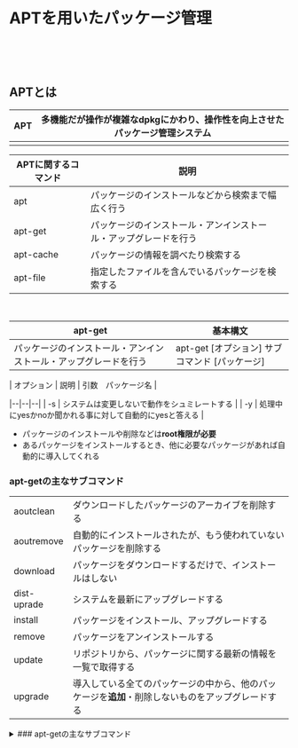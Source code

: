 # APTを用いたパッケージ管理
<br>
<br>
<br>

## APTとは
| APT | 多機能だが操作が複雑なdpkgにかわり、操作性を向上させたパッケージ管理システム |
|--|--|
|  |  |

| APTに関するコマンド | 説明 |
|--|--|
| apt | パッケージのインストールなどから検索まで幅広く行う |
| apt-get | パッケージのインストール・アンインストール・アップグレードを行う |
| apt-cache | パッケージの情報を調べたり検索する |
| apt-file | 指定したファイルを含んでいるパッケージを検索する |

<br>

| apt-get | 基本構文 |  
|--|--|
| パッケージのインストール・アンインストール・アップグレードを行う | apt-get [オプション] サブコマンド [パッケージ] |

| オプション | 説明 | 引数　パッケージ名 |

|--|--|--|
| -s | システムは変更しないで動作をシュミレートする |
| -y | 処理中にyesかnoか聞かれる事に対して自動的にyesと答える |
- パッケージのインストールや削除などは**root権限が必要**
 - あるパッケージをインストールするとき、他に必要なパッケージがあれば自動的に導入してくれる

### apt-getの主なサブコマンド

|  |  |
|--|--|
| aoutclean | ダウンロードしたパッケージのアーカイブを削除する |
| aoutremove | 自動的にインストールされたが、もう使われていないパッケージを削除する |
| download | パッケージをダウンロードするだけで、インストールはしない |
| dist-uprade | システムを最新にアップグレードする |
| install | パッケージをインストール、アップグレードする |
| remove | パッケージをアンインストールする |
| update | リポジトリから、パッケージに関する最新の情報を一覧で取得する |
| upgrade | 導入している全てのパッケージの中から、他のパッケージを**追加**・削除しないものをアップグレードする |


<details>
<summary>
### apt-getの主なサブコマンド
</summary>
 
|--|--|
| aoutclean | ダウンロードしたパッケージのアーカイブを削除する |
| aoutremove | 自動的にインストールされたが、もう使われていないパッケージを削除する |
| download | パッケージをダウンロードするだけで、インストールはしない |
| dist-uprade | システムを最新にアップグレードする |
| install | パッケージをインストール、アップグレードする |
| remove | パッケージをアンインストールする |
| update | リポジトリから、パッケージに関する最新の情報を一覧で取得する |
| upgrade | 導入している全てのパッケージの中から、他のパッケージを**追加**・削除しないものをアップグレードする |

</details>


